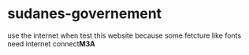 # sudanes-governement
use the internet when test this website because some fetcture like fonts need internet connect**M3A**
